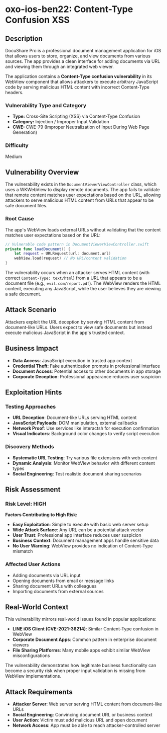 # oxo-ios-ben22: Content-Type Confusion XSS

## Description

DocuShare Pro is a professional document management application for iOS that allows users to store, organize, and view documents from various sources. The app provides a clean interface for adding documents via URL and viewing them through an integrated web viewer.

The application contains a **Content-Type confusion vulnerability** in its WebView component that allows attackers to execute arbitrary JavaScript code by serving malicious HTML content with incorrect Content-Type headers.

### Vulnerability Type and Category
- **Type:** Cross-Site Scripting (XSS) via Content-Type Confusion
- **Category:** Injection / Improper Input Validation
- **CWE:** CWE-79 (Improper Neutralization of Input During Web Page Generation)

### Difficulty
Medium

## Vulnerability Overview

The vulnerability exists in the `DocumentViewerViewController` class, which uses a WKWebView to display remote documents. The app fails to validate that remote content matches user expectations based on the URL, allowing attackers to serve malicious HTML content from URLs that appear to be safe document files.

### Root Cause
The app's WebView loads external URLs without validating that the content matches user expectations based on the URL:

```swift
// Vulnerable code pattern in DocumentViewerViewController.swift
private func loadDocument() {
    let request = URLRequest(url: document.url)
    webView.load(request) // No URL/content validation
}
```

The vulnerability occurs when an attacker serves HTML content (with correct `Content-Type: text/html`) from a URL that appears to be a document file (e.g., `evil.com/report.pdf`). The WebView renders the HTML content, executing any JavaScript, while the user believes they are viewing a safe document.

## Attack Scenario

Attackers exploit the URL deception by serving HTML content from document-like URLs. Users expect to view safe documents but instead execute malicious JavaScript in the app's trusted context.

## Business Impact

- **Data Access**: JavaScript execution in trusted app context
- **Credential Theft**: Fake authentication prompts in professional interface
- **Document Access**: Potential access to other documents in app storage
- **Corporate Deception**: Professional appearance reduces user suspicion

## Exploitation Hints

### Testing Approaches
- **URL Deception**: Document-like URLs serving HTML content
- **JavaScript Payloads**: DOM manipulation, external callbacks
- **Network Proof**: Use services like interactsh for execution confirmation
- **Visual Indicators**: Background color changes to verify script execution

### Discovery Methods
- **Systematic URL Testing**: Try various file extensions with web content
- **Dynamic Analysis**: Monitor WebView behavior with different content types
- **Social Engineering**: Test realistic document sharing scenarios

## Risk Assessment

### Risk Level: HIGH

**Factors Contributing to High Risk:**
- **Easy Exploitation**: Simple to execute with basic web server setup
- **Wide Attack Surface**: Any URL can be a potential attack vector
- **User Trust**: Professional app interface reduces user suspicion
- **Business Context**: Document management apps handle sensitive data
- **No User Warning**: WebView provides no indication of Content-Type mismatch

### Affected User Actions
- Adding documents via URL input
- Opening documents from email or message links
- Sharing document URLs with colleagues
- Importing documents from external sources

## Real-World Context

This vulnerability mirrors real-world issues found in popular applications:

- **LINE iOS Client (CVE-2021-36214)**: Similar Content-Type confusion in WebView
- **Corporate Document Apps**: Common pattern in enterprise document viewers
- **File Sharing Platforms**: Many mobile apps exhibit similar WebView misconfigurations

The vulnerability demonstrates how legitimate business functionality can become a security risk when proper input validation is missing from WebView implementations.

## Attack Requirements
- **Attacker Server**: Web server serving HTML content from document-like URLs
- **Social Engineering**: Convincing document URL or business context
- **User Action**: Victim must add malicious URL and open document
- **Network Access**: App must be able to reach attacker-controlled server
